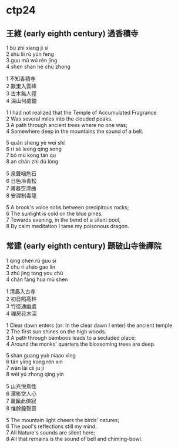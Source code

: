 # ctp24

## 王維 (early eighth century) 過香積寺

1 bù zhi xiang ji sì  
2 shù lii rù yún feng  
3 guu mù wú rén jìng  
4 shen shan hé chù zhong

1 不知香積寺  
2 數里入雲峰  
3 古木無人徑  
4 深山何處鐘

1 I had not realized that the Temple of Accumulated Fragrance  
2 Was several miles into the clouded peaks.  
3 A path through ancient trees where no one was;  
4 Somewhere deep in the mountains the sound of a bell.

5 quán sheng yè wei shí  
6 rì sè leeng qing song  
7 bó mù kong tán qu  
8 an chán zhì dú lóng

5 泉聲咽危石  
6 日色冷青松  
7 薄暮空潭曲  
8 安禪制毒龍

5 A brook's voice sobs between precipitous rocks;  
6 The sunlight is cold on the blue pines.  
7 Towards evening, in the bend of a silent pool,  
8 By calm meditation I tame my poisonous dragon.

## 常建 (early eighth century) 題破山寺後禪院

1 qing chén rù guu sì  
2 chu rì zhào gao lín  
3 zhú jìng tong you chù  
4 chán fáng hua mù shen

1 清晨入古寺  
2 初日照高林  
3 竹徑通幽處  
4 禪房花木深

1 Clear dawn enters (or: In the clear dawn I enter) the ancient temple  
2 The first sun shines on the high woods.  
3 A path through bamboos leads to a secluded place;  
4 Around the monks' quarters the blossoming trees are deep.

5 shan guang yuè niaao xìng  
6 tán yiing kong rén xin  
7 wàn lài cii ju jì  
8 wéi yú zhong qìng yin

5 山光悦鳥性  
6 潭影空人心  
7 萬籟此俱寂  
8 惟餘鐘磬音

5 The mountain light cheers the birds' natures;  
6 The pool's reflections still my mind.  
7 All Nature's sounds are silent here;  
8 All that remains is the sound of bell and chiming-bowl.
